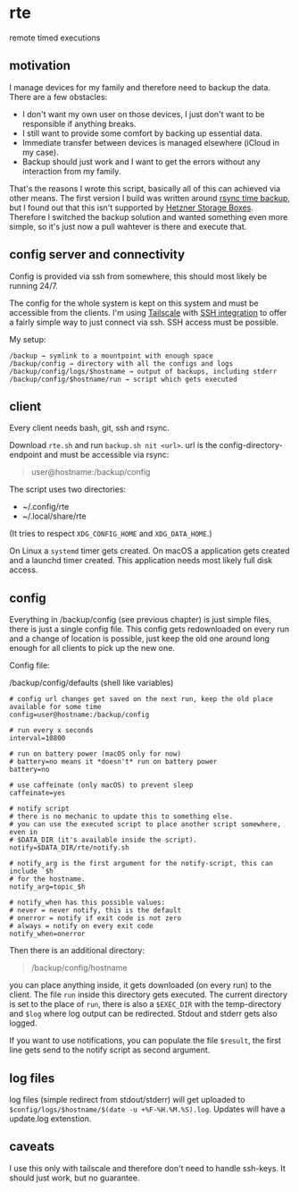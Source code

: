 # rte

remote timed executions

## motivation

I manage devices for my family and therefore need to backup the data. There are
a few obstacles:
- I don't want my own user on those devices, I just don't want to be
  responsible if anything breaks.
- I still want to provide some comfort by backing up essential data.
- Immediate transfer between devices is managed elsewhere (iCloud in my case).
- Backup should just work and I want to get the errors without any interaction
  from my family.

That's the reasons I wrote this script, basically all of this can achieved via
other means. The first version I build was written around [rsync time backup](https://github.com/laurent22/rsync-time-backup/),
but I found out that this isn't supported by [Hetzner Storage Boxes](https://www.hetzner.com/storage/storage-box).
Therefore I switched the backup solution and wanted something even more simple,
so it's just now a pull wahtever is there and execute that.

## config server and connectivity

Config is provided via ssh from somewhere, this should most likely be running
24/7.

The config for the whole system is kept on this system and must be
accessible from the clients. I'm using [Tailscale](https://tailscale.com) with
[SSH integration](https://tailscale.com/tailscale-ssh/) to offer a fairly
simple way to just connect via ssh. SSH access must be possible.

My setup:
```
/backup → symlink to a mountpoint with enough space
/backup/config → directory with all the configs and logs
/backup/config/logs/$hostname → output of backups, including stderr
/backup/config/$hostname/run → script which gets executed
```

## client

Every client needs bash, git, ssh and rsync.

Download `rte.sh` and run `backup.sh nit <url>`. url is the
config-directory-endpoint and must be accessible via rsync:

> user@hostname:/backup/config

The script uses two directories:
- ~/.config/rte
- ~/.local/share/rte

(It tries to respect `XDG_CONFIG_HOME` and `XDG_DATA_HOME`.)

On Linux a `systemd` timer gets created. On macOS a application gets created
and a launchd timer created. This application needs most likely full disk
access.

## config

Everything in /backup/config (see previous chapter) is just simple files, there
is just a single config file. This config gets redownloaded on every run and a
change of location is possible, just keep the old one around long enough for
all clients to pick up the new one.

Config file:

/backup/config/defaults (shell like variables)
```
# config url changes get saved on the next run, keep the old place available for some time
config=user@hostname:/backup/config

# run every x seconds
interval=10800

# run on battery power (macOS only for now)
# battery=no means it *doesn't* run on battery power
battery=no

# use caffeinate (only macOS) to prevent sleep
caffeinate=yes

# notify script
# there is no mechanic to update this to something else.
# you can use the executed script to place another script somewhere, even in
# $DATA_DIR (it's available inside the script).
notify=$DATA_DIR/rte/notify.sh

# notify_arg is the first argument for the notify-script, this can include `$h`
# for the hostname.
notify_arg=topic_$h

# notify_when has this possible values:
# never = never notify, this is the default
# onerror = notify if exit code is not zero
# always = notify on every exit code
notify_when=onerror
```

Then there is an additional directory:

> /backup/config/hostname

you can place anything inside, it gets downloaded (on every run) to the client.
The file `run` inside this directory gets executed. The current directory is
set to the place of `run`, there is also a `$EXEC_DIR` with the temp-directory
and `$log` where log output can be redirected. Stdout and stderr gets also
logged.

If you want to use notifications, you can populate the file `$result`, the
first line gets send to the notify script as second argument.

## log files

log files (simple redirect from stdout/stderr) will get uploaded to
`$config/logs/$hostname/$(date -u +%F-%H.%M.%S).log`. Updates will have a
update.log extenstion.

## caveats

I use this only with tailscale and therefore don't need to handle ssh-keys. It
should just work, but no guarantee.
